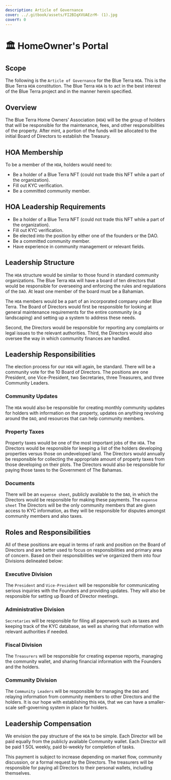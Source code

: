 ```yaml
---
description: Article of Governance
cover: ../.gitbook/assets/FI2BIqXVUAEzrM- (1).jpg
coverY: 0
---
```


# 🏛 HomeOwner's Portal

## Scope

The following is the `Article of Governance` for the Blue Terra `HOA`. This is the Blue Terra `HOA` constitution. The Blue Terra `HOA` is to act in the best interest of the Blue Terra project and in the manner herein specified.&#x20;

## Overview

The Blue Terra Home Owners’ Association (`HOA`) will be the group of holders that will be responsible for the maintenance, fees, and other responsibilities of the property. After mint, a portion of the funds will be allocated to the initial Board of Directors to establish the Treasury.&#x20;

## HOA Membership

To be a member of the `HOA`, holders would need to:

* Be a holder of a Blue Terra NFT (could not trade this NFT while a part of the organization).
* Fill out KYC verification.
* Be a committed community member.

## HOA Leadership Requirements

* Be a holder of a Blue Terra NFT (could not trade this NFT while a part of the organization).
* Fill out KYC verification.
* Be elected into the position by either one of the founders or the DAO.
* Be a committed community member.
* Have experience in community management or relevant fields.



## Leadership Structure

The `HOA` structure would be similar to those found in standard community organizations. The Blue Terra `HOA` will have a board of ten directors that would be responsible for overseeing and enforcing the rules and regulations of the `DAO`. At least one member of the board must be a Bahamian.&#x20;

The `HOA` members would be a part of an incorporated company under Blue Terra. The Board of Directors would first be responsible for looking at general maintenance requirements for the entire community (e.g landscaping) and setting up a system to address these needs.&#x20;

Second, the Directors would be responsible for reporting any complaints or legal issues to the relevant authorities. Third, the Directors would also oversee the way in which community finances are handled.&#x20;

## Leadership Responsibilities&#x20;

The election process for our `HOA` will again, be standard. There will be a community vote for the 10 Board of Directors. The positions are one President, one Vice-President, two Secretaries, three Treasurers, and three Community Leaders.&#x20;

### Community Updates&#x20;

The `HOA` would also be responsible for creating monthly community updates for holders with information on the property, updates on anything revolving around the `DAO`, and resources that can help community members.&#x20;

### Property Taxes

Property taxes would be one of the most important jobs of the `HOA`. The Directors would be responsible for keeping a list of the holders developing properties versus those on undeveloped land. The Directors would annually be responsible for collecting the appropriate amount of property taxes from those developing on their plots. The Directors would also be responsible for paying those taxes to the Government of The Bahamas.&#x20;

### Documents

There will be an `expense sheet`, publicly available to the `DAO`, in which the Directors would be responsible for making these payments. The `expense sheet` The Directors will be the only community members that are given access to KYC information, as they will be responsible for disputes amongst community members and also taxes.&#x20;



## Roles and Responsibilities&#x20;

All of these positions are equal in terms of rank and position on the Board of Directors and are better used to focus on responsibilities and primary area of concern. Based on their responsibilities we've organized them into four Divisions delineated below:

### Executive Division

The `President` and `Vice-President` will be responsible for communicating serious inquiries with the Founders and providing updates. They will also be responsible for setting up Board of Director meetings.&#x20;

### Administrative Division

`Secretaries` will be responsible for filing all paperwork such as taxes and keeping track of the KYC database, as well as sharing that information with relevant authorities if needed.&#x20;

### Fiscal Division

The `Treasurers` will be responsible for creating expense reports, managing the community wallet, and sharing financial information with the Founders and the holders.&#x20;

### Community Division

The `Community Leaders` will be responsible for managing the `DAO` and relaying information from community members to other Directors and the holders. It is our hope with establishing this `HOA`, that we can have a smaller-scale self-governing system in place for holders.&#x20;

## Leadership Compensation

We envision the pay structure of the `HOA` to be simple. Each Director will be paid equally from the publicly available Community wallet. Each Director will be paid 1 SOL weekly, paid bi-weekly for completion of tasks.&#x20;

This payment is subject to increase depending on market flow, community discussion, or a formal request by the Directors. The treasurers will be responsible for paying all Directors to their personal wallets, including themselves.
